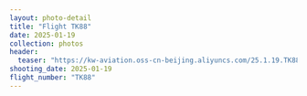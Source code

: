 ```yaml
---
layout: photo-detail
title: "Flight TK88"
date: 2025-01-19
collection: photos
header:
  teaser: "https://kw-aviation.oss-cn-beijing.aliyuncs.com/25.1.19.TK88.jpg"
shooting_date: 2025-01-19
flight_number: "TK88"
---
```


